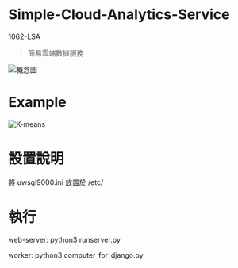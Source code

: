 # Simple-Cloud-Analytics-Service
1062-LSA
> 簡易雲端數據服務

![概念圖](https://i.imgur.com/YzJQHJY.png)

# Example

![K-means](https://i.imgur.com/j5pW0o0.png)

# 設置說明
將 uwsgi9000.ini 放置於 /etc/

# 執行
web-server:
python3 runserver.py

worker:
python3 computer_for_django.py
